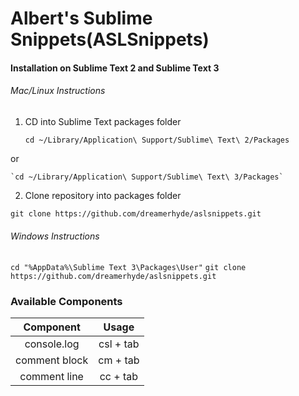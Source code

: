 # Albert's Sublime Snippets(ASLSnippets)

#### Installation on Sublime Text 2 and Sublime Text 3

###### Mac/Linux Instructions

1. CD into Sublime Text packages folder

    `cd ~/Library/Application\ Support/Sublime\ Text\ 2/Packages`

  or

    `cd ~/Library/Application\ Support/Sublime\ Text\ 3/Packages`

2. Clone repository into packages folder

`git clone https://github.com/dreamerhyde/aslsnippets.git`

###### Windows Instructions

`cd "%AppData%\Sublime Text 3\Packages\User"`
`git clone https://github.com/dreamerhyde/aslsnippets.git`


### Available Components

Component         | Usage
:---------------:     | :---------------:
console.log          | csl + tab
comment block   | cm + tab
comment line      | cc + tab

